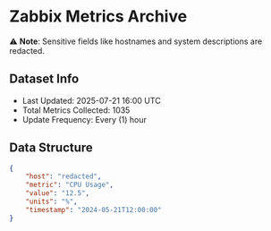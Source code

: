 # Zabbix Metrics Archive

⚠️ **Note**: Sensitive fields like hostnames and system descriptions are redacted.

## Dataset Info
- Last Updated: 2025-07-21 16:00 UTC
- Total Metrics Collected: 1035
- Update Frequency: Every (1) hour

## Data Structure
```json
{
    "host": "redacted",
    "metric": "CPU Usage",
    "value": "12.5",
    "units": "%",
    "timestamp": "2024-05-21T12:00:00"
}
```
